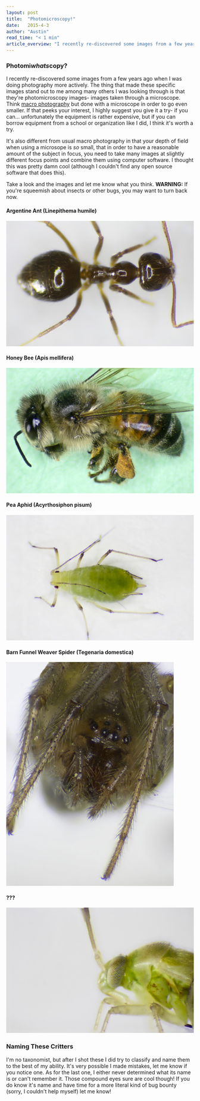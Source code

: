```yaml
---
layout: post
title:  "Photomicroscopy!"
date:   2015-4-3
author: "Austin"
read_time: "< 1 min"
article_overview: "I recently re-discovered some images from a few years ago when I was doing photography more actively. The thing that made these specific images stand out to me among many others I was looking through is that they're photomicroscopy images- images taken through a microscope. Take a look and the images and let me know what you think. <strong>WARNING:</strong> If you're squeemish about insects or other bugs, you may want to turn back now."
---
```


### Photomi<em>whats</em>copy?
I recently re-discovered some images from a few years ago when I was doing photography more actively. The thing that made these specific images stand out to me among many others I was looking through is that they're photomicroscopy images- images taken through a microscope. Think <a href="http://www.google.com/search?q=macro+photography&es_sm=122&source=lnms&tbm=isch&sa=X&ei=LBokVYKvGoS8sAWB4YDgCA&ved=0CAcQ_AUoAQ&biw=587&bih=621" target="blank">macro photography</a> but done with a microscope in order to go even smaller. If that peeks your interest, I highly suggest you give it a try- if you can... unfortunately the equipment is rather expensive, but if you can borrow equipment from a school or organization like I did, I think it's worth a try.

It's also different from usual macro photography in that your depth of field when using a microsope is <em>so</em> small, that in order to have a reasonable amount of the subject in focus, you need to take many images at slightly different focus points and combine them using computer software. I thought this was pretty damn cool (although I couldn't find any open source software that does this).

Take a look and the images and let me know what you think. <strong>WARNING:</strong> If you're squeemish about insects or other bugs, you may want to turn back now.

#### Argentine Ant (Linepithema humile)
<div class="center_imgs"><img class="post_img_large" src="/img/post1/ant.jpg" alt="Argentine Ant (Linepithema humile)"></div>

#### Honey Bee (Apis mellifera)
<div class="center_imgs"><img class="post_img_large" src="/img/post1/bee.jpg" alt="Honey Bee (Apis mellifera)"></div>

#### Pea Aphid (Acyrthosiphon pisum)
<div class="center_imgs"><img class="post_img_large" src="/img/post1/aphid.jpg" alt="Pea Aphid (Acyrthosiphon pisum)"></div>

#### Barn Funnel Weaver Spider (Tegenaria domestica)
<div class="center_imgs"><img class="post_img_large" src="/img/post1/spider.jpg" alt="Barn Funnel Weaver Spider (Tegenaria domestica)"></div>

#### ???
<div class="center_imgs"><img class="post_img_large" src="/img/post1/bugeyes.jpg" alt="unknown insect"></div>

### Naming These Critters
I'm no taxonomist, but after I shot these I did try to classify and name them to the best of my ability. It's very possible I made mistakes, let me know if you notice one. As for the last one, I either never determined what its name is or can't remember it. Those compound eyes sure are cool though! If you do know it's name and have time for a more literal kind of bug bounty (sorry, I couldn't help myself) let me know!
